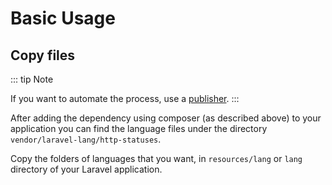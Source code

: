 # Basic Usage

## Copy files

::: tip Note

If you want to automate the process, use a [publisher](https://github.com/Laravel-Lang/publisher).
:::

After adding the dependency using composer (as described above) to your application you can find the language files under the directory `vendor/laravel-lang/http-statuses`.

Copy the folders of languages that you want, in `resources/lang` or `lang` directory of your Laravel application.
